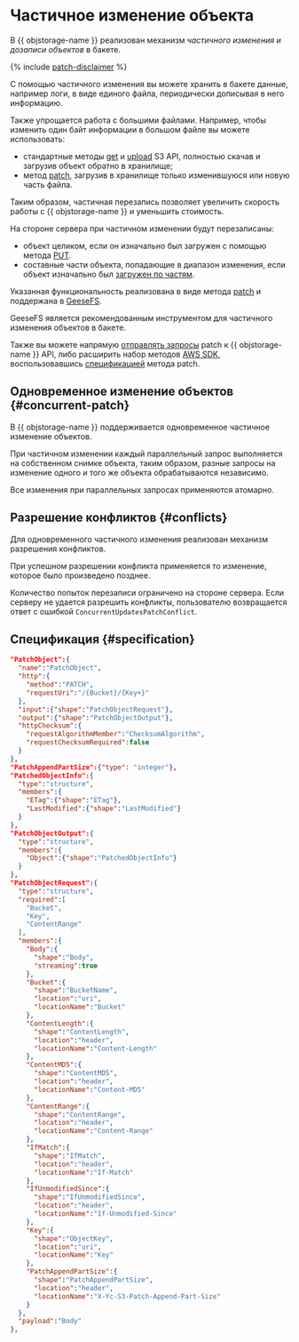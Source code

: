 # Частичное изменение объекта

В {{ objstorage-name }} реализован механизм _частичного изменения и дозаписи объектов_ в бакете.

{% include [patch-disclaimer](../../_includes/storage/patch-disclaimer.md) %}

С помощью частичного изменения вы можете хранить в бакете данные, например логи, в виде единого файла, периодически дописывая в него информацию.

Также упрощается работа с большими файлами. Например, чтобы изменить один байт информации в большом файле вы можете использовать:
* стандартные методы [get](../s3/api-ref/object/get.md) и [upload](../s3/api-ref/object/upload.md) S3 API, полностью скачав и загрузив объект обратно в хранилище;
* метод [patch](../s3/api-ref/object/patch.md), загрузив в хранилище только изменившуюся или новую часть файла.

Таким образом, частичная перезапись позволяет увеличить скорость работы с {{ objstorage-name }} и уменьшить стоимость.

На стороне сервера при частичном изменении будут перезаписаны:
* объект целиком, если он изначально был загружен с помощью метода [PUT](../s3/api-ref/object/upload.md).
* составные части объекта, попадающие в диапазон изменения, если объект изначально был [загружен по частям](multipart.md).

Указанная функциональность реализована в виде метода [patch](../s3/api-ref/object/patch.md) и поддержана в [GeeseFS](../tools/geesefs.md#patch).

GeeseFS является рекомендованным инструментом для частичного изменения объектов в бакете.

Также вы можете напрямую [отправлять запросы](../s3/index.md) patch к {{ objstorage-name }} API, либо расширить набор методов [AWS SDK](../tools/), воспользовавшись [спецификацией](#specification) метода patch.

## Одновременное изменение объектов {#concurrent-patch}

В {{ objstorage-name }} поддерживается одновременное частичное изменение объектов.

При частичном изменении каждый параллельный запрос выполняется на собственном снимке объекта, таким образом, разные запросы на изменение одного и того же объекта обрабатываются независимо.

Все изменения при параллельных запросах применяются атомарно.

## Разрешение конфликтов {#conflicts}

Для одновременного частичного изменения реализован механизм разрешения конфликтов.

При успешном разрешении конфликта применяется то изменение, которое было произведено позднее. 

Количество попыток перезаписи ограничено на стороне сервера. Если серверу не удается разрешить конфликты, пользователю возвращается ответ с ошибкой `ConcurrentUpdatesPatchConflict`. 

## Спецификация {#specification}

```json
"PatchObject":{
  "name":"PatchObject",
  "http":{
    "method":"PATCH",
    "requestUri":"/{Bucket}/{Key+}"
  },
  "input":{"shape":"PatchObjectRequest"},
  "output":{"shape":"PatchObjectOutput"},
  "httpChecksum":{
    "requestAlgorithmMember":"ChecksumAlgorithm",
    "requestChecksumRequired":false
  }
},
"PatchAppendPartSize":{"type": "integer"},
"PatchedObjectInfo":{
  "type":"structure",
  "members":{
    "ETag":{"shape":"ETag"},
    "LastModified":{"shape":"LastModified"}
  }
},
"PatchObjectOutput":{
  "type":"structure",
  "members":{
    "Object":{"shape":"PatchedObjectInfo"}
  }
},
"PatchObjectRequest":{
  "type":"structure",
  "required":[
    "Bucket",
    "Key",
    "ContentRange"
  ],
  "members":{
    "Body":{
      "shape":"Body",
      "streaming":true
    },
    "Bucket":{
      "shape":"BucketName",
      "location":"uri",
      "locationName":"Bucket"
    },
    "ContentLength":{
      "shape":"ContentLength",
      "location":"header",
      "locationName":"Content-Length"
    },
    "ContentMD5":{
      "shape":"ContentMD5",
      "location":"header",
      "locationName":"Content-MD5"
    },
    "ContentRange":{
      "shape":"ContentRange",
      "location":"header",
      "locationName":"Content-Range"
    },
    "IfMatch":{
      "shape":"IfMatch",
      "location":"header",
      "locationName":"If-Match"
    },
    "IfUnmodifiedSince":{
      "shape":"IfUnmodifiedSince",
      "location":"header",
      "locationName":"If-Unmodified-Since"
    },
    "Key":{
      "shape":"ObjectKey",
      "location":"uri",
      "locationName":"Key"
    },
    "PatchAppendPartSize":{
      "shape":"PatchAppendPartSize",
      "location":"header",
      "locationName":"X-Yc-S3-Patch-Append-Part-Size"
    }
  },
  "payload":"Body"
},
```

